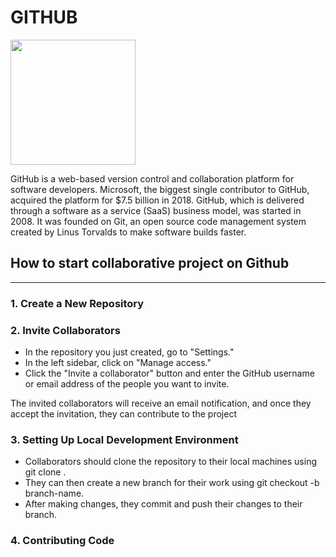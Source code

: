 # GITHUB  
<img src="https://www.malwarebytes.com/blog/news/2023/03/easset_upload_file13810_262604_e.png" height = 200>


GitHub is a web-based version control and collaboration platform for software developers. Microsoft, the biggest single contributor to GitHub, acquired the platform for $7.5 billion in 2018. GitHub, which is delivered through a software as a service (SaaS) business model, was started in 2008. It was founded on Git, an open source code management system created by Linus Torvalds to make software builds faster.

## How to start collaborative project on Github
***

### 1. Create a New Repository
### 2. Invite Collaborators
- In the repository you just created, go to "Settings."
- In the left sidebar, click on "Manage access."
- Click the "Invite a collaborator" button and enter the GitHub username or email address of the people you want to invite.  

The invited collaborators will receive an email notification, and once they accept the invitation, they can contribute to the project
 
 ### 3. Setting Up Local Development Environment
- Collaborators should clone the repository to their local machines using git clone <repository-url>.
- They can then create a new branch for their work using git checkout -b branch-name.
- After making changes, they commit and push their changes to their branch.

### 4. Contributing Code
